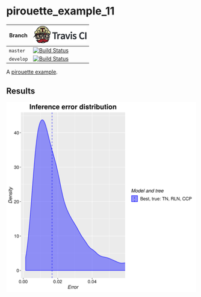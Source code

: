 # pirouette_example_11

Branch   |[![Travis CI logo](TravisCI.png)](https://travis-ci.org)
---------|---------------------------------------
`master` |[![Build Status](https://travis-ci.org/richelbilderbeek/pirouette_example_11.svg?branch=master)](https://travis-ci.org/richelbilderbeek/pirouette_example_11)
`develop`|[![Build Status](https://travis-ci.org/richelbilderbeek/pirouette_example_11.svg?branch=develop)](https://travis-ci.org/richelbilderbeek/pirouette_example_11)

A [pirouette example](https://github.com/richelbilderbeek/pirouette_examples).

## Results

![](example_11/errors.png)